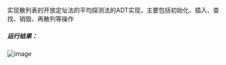 实现散列表的开放定址法的平均探测法的ADT实现，主要包括初始化、插入、查找、销毁、再散列等操作
##### 运行结果：
![image](https://user-images.githubusercontent.com/91459872/137938209-8bbbf6b6-9545-4852-80c7-39e16356dba0.png)
